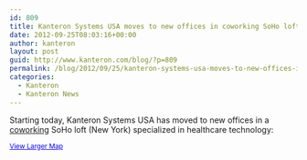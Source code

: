 ```yaml
---
id: 809
title: Kanteron Systems USA moves to new offices in coworking SoHo loft (New York)
date: 2012-09-25T08:03:16+00:00
author: kanteron
layout: post
guid: http://www.kanteron.com/blog/?p=809
permalink: /blog/2012/09/25/kanteron-systems-usa-moves-to-new-offices-in-coworking-soho-loft-new-york/
categories:
  - Kanteron
  - Kanteron News
---
```

<p style="text-align: center">

  <p>
    Starting today, Kanteron Systems USA has moved to new offices in a <a title="http://blueprinthealth.org/index.php?page=press" href="http://blueprinthealth.org/index.php?page=press" target="_blank">coworking</a> SoHo loft (New York) specialized in healthcare technology:
  </p>

  <p>
    <small><a style="color: #0000ff;text-align: left" href="https://maps.google.com/maps?f=q&source=embed&hl=en&geocode=&q=483+Broadway,+New+York,+NY&aq=0&oq=483&sll=40.697488,-73.979681&sspn=0.629909,1.376038&ie=UTF8&hq=&hnear=483+Broadway,+New+York,+10013&ll=40.721672,-73.999939&spn=0.009839,0.021501&t=m&z=14&iwloc=A">View Larger Map</a></small>
  </p>
